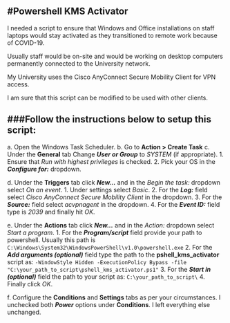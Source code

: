 #Powershell KMS Activator
---

I needed a script to ensure that Windows and Office installations on staff laptops
would stay activated as they transitioned to remote work because of COVID-19.

Usually staff would be on-site and would be working on desktop computers permanently 
connected to the University network.

My University uses the Cisco AnyConnect Secure Mobility Client for VPN access.

I am sure that this script can be modified to be used with other clients.


###Follow the instructions below to setup this script:
---

a. Open the Windows Task Scheduler.
b. Go to **Action > Create Task**
c. Under the **General** tab Change ***User or Group*** to *SYSTEM* (if appropriate).
    1. Ensure that *Run with highest privileges* is checked.
    2. Pick your OS in the ***Configure for:*** dropdown.

d. Under the **Triggers** tab click ***New...*** and in the *Begin the task:* dropdown select *On an event*.
    1. Under settings select *Basic*.
    2. For the ***Log:*** field select *Cisco AnyConnect Secure Mobility Client* in the dropdown.
    3. For the ***Source:*** field select *acvpnagent* in the dropdown.
    4. For the ***Event ID:*** field type is *2039* and finally hit *OK*.

e. Under the **Actions** tab click ***New...*** and in the *Action:* dropdown select *Start a program*.
    1. For the ***Program/script*** field provide your path to powershell. 
       Usually this path is `C:\Windows\System32\WindowsPowerShell\v1.0\powershell.exe`
    2. For the ***Add arguments (optional)*** field type the path to the **pshell_kms_activator** script as:
       `-WindowStyle Hidden -ExecutionPolicy Bypass -file "C:\your_path_to_script\pshell_kms_activator.ps1"`
    3. For the ***Start in (optional)*** field the path to your script as: `C:\your_path_to_script\`
    4. Finally click *OK*.

f. Configure the **Conditions** and **Settings** tabs as per your circumstances. I unchecked both ***Power*** options under
   **Conditions**. I left everything else unchanged.
